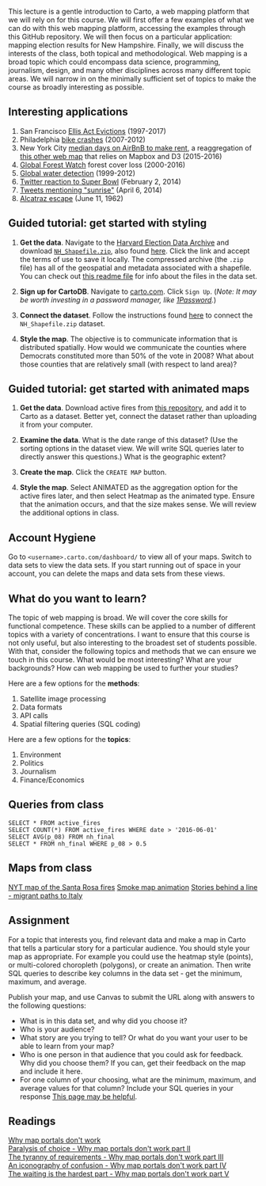This lecture is a gentle introduction to Carto, a web mapping platform that we will rely on for this course. We will first offer a few examples of what we can do with this web mapping platform, accessing the examples through this GitHub repository. We will then focus on a particular application: mapping election results for New Hampshire.  Finally, we will discuss the interests of the class, both topical and methodological.  Web mapping is a broad topic which could encompass data science, programming, journalism, design, and many other disciplines across many different topic areas.  We will narrow in on the minimally sufficient set of topics to make the course as broadly interesting as possible.

## Interesting applications

1. San Francisco [Ellis Act Evictions](http://www.antievictionmappingproject.net/ellis.html) (1997-2017)
2. Philadelphia [bike crashes](http://azavea.cartodb.com/viz/16ea1d8e-2481-11e3-aabf-3085a9a956e8/embed_map) (2007-2012)
3. New York City [median days on AirBnB to make rent](https://observatory.cartodb.com/viz/b2cb3416-dbdd-11e5-bbb3-0ea31932ec1d/embed_map), a reaggregation of [this other web map](http://insideairbnb.com/new-york-city/index.html) that relies on Mapbox and D3 (2015-2016)
4. [Global Forest Watch](http://www.globalforestwatch.org) forest cover loss (2000-2016)
5. [Global water detection](http://water.earthgenome.org) (1999-2012)
6. [Twitter reaction to Super Bowl](http://srogers.cartodb.com/viz/1b9b0670-8d15-11e3-8ddf-0edd25b1ac90/embed_map) (February 2, 2014)
7. [Tweets mentioning "sunrise"](http://cartodb.s3.amazonaws.com/static_vizz/sunrise.html?title=true&description=true) (April 6, 2014)
8. [Alcatraz escape](https://carto.com/blog/dev-interview-fedor/) (June 11, 1962)

## Guided tutorial: get started with styling

1. **Get the data**.  Navigate to the [Harvard Election Data Archive](https://dataverse.harvard.edu/dataverse/eda) and download [`NH_Shapefile.zip`](https://www.dropbox.com/s/wzwqi70xg6qcbwi/NH_Shapefile.zip?dl=1), also found [here](https://dataverse.harvard.edu/dataset.xhtml?persistentId=hdl:1902.1/16219).  Click the link and accept the terms of use to save it locally.  The compressed archive (the `.zip` file) has all of the geospatial and metadata associated with a shapefile. You can check out [this readme file](https://www.dropbox.com/s/h2aliissb2941f3/NH-notes.rtf?dl=0) for info about the files in the data set.

2. **Sign up for CartoDB**.  Navigate to [carto.com](http://www.carto.com).  Click `Sign Up`. (*Note: It may be worth investing in a password manager, like [1Password](https://1password.com/).*)

3. **Connect the dataset**.  Follow the instructions found [here](http://docs.cartodb.com/cartodb-editor/datasets/#connect-dataset) to connect the `NH_Shapefile.zip` dataset.

4. **Style the map**.  The objective is to communicate information that is distributed spatially.  How would we communicate the counties where Democrats constituted more than 50% of the vote in 2008?  What about those counties that are relatively small (with respect to land area)?

## Guided tutorial: get started with animated maps

1. **Get the data**.  Download active fires from [this repository](https://github.com/robinkraft/web-mapping/blob/master/lecture1/active_fires.csv), and add it to Carto as a dataset. Better yet, connect the dataset rather than uploading it from your computer.

2. **Examine the data**. What is the date range of this dataset? (Use the sorting options in the dataset view. We will write SQL queries later to directly answer this questions.) What is the geographic extent?

3. **Create the map**. Click the `CREATE MAP` button.

4. **Style the map**.  Select ANIMATED as the aggregation option for the active fires later, and then select Heatmap as the animated type.  Ensure that the animation occurs, and that the size makes sense.  We will review the additional options in class.

## Account Hygiene

Go to `<username>.carto.com/dashboard/` to view all of your maps. Switch to data sets to view the data sets. If you start running out of space in your account, you can delete the maps and data sets from these views.

## What do you want to learn?

The topic of web mapping is broad.  We will cover the core skills for functional competence.  These skills can be applied to a number of different topics with a variety of concentrations.  I want to ensure that this course is not only useful, but also interesting to the broadest set of students possible.  With that, consider the following topics and methods that we can ensure we touch in this course.  What would be most interesting?  What are your backgrounds?  How can web mapping be used to further your studies?

Here are a few options for the **methods**:

1. Satellite image processing
2. Data formats
3. API calls
4. Spatial filtering queries (SQL coding)

Here are a few options for the **topics**:

1. Environment
2. Politics
3. Journalism
4. Finance/Economics

## Queries from class
`SELECT * FROM active_fires`  
`SELECT COUNT(*) FROM active_fires WHERE date > '2016-06-01'`  
`SELECT AVG(p_08) FROM nh_final`  
`SELECT * FROM nh_final WHERE p_08 > 0.5`  

## Maps from class
[NYT map of the Santa Rosa fires](https://flowingdata.com/2017/10/16/map-of-santa-rosa-fires/)
[Smoke map animation](https://twitter.com/stamen/status/918210924615426049)
[Stories behind a line - migrant paths to Italy](http://www.storiesbehindaline.com/)

## Assignment
For a topic that interests you, find relevant data and make a map in Carto that tells a particular story for a particular audience. You should style your map as appropriate. For example you could use the heatmap style (points), or multi-colored choropleth (polygons), or create an animation. Then write SQL queries to describe key columns in the data set - get the minimum, maximum, and average.

Publish your map, and use Canvas to submit the URL along with answers to the following questions:
* What is in this data set, and why did you choose it?
* Who is your audience?
* What story are you trying to tell? Or what do you want your user to be able to learn from your map?
* Who is one person in that audience that you could ask for feedback. Why did you choose them? If you can, get their feedback on the map and include it here.
* For one column of your choosing, what are the minimum, maximum, and average values for that column? Include your SQL queries in your response [This page may be helpful](https://www.postgresql.org/docs/8.0/static/functions-aggregate.html).
 
## Readings

[Why map portals don't work](http://mapbrief.com/2013/02/05/why-map-portals-dont-work-part-i/)  
[Paralysis of choice - Why map portals don't work part II](http://mapbrief.com/2013/02/07/paralysis-of-choice-why-map-portals-dont-work-part-ii/)  
[The tyranny of requirements - Why map portals don't work part III](http://mapbrief.com/2013/02/11/the-tyranny-of-requirements-why-map-portals-dont-work-part-iii/)  
[An iconography of confusion - Why map portals don't work part IV](http://mapbrief.com/2013/02/19/an-iconography-of-confusion-why-map-portals-dont-work-part-iv/)  
[The waiting is the hardest part - Why map portals don't work part V](http://mapbrief.com/2013/02/21/the-waiting-is-the-hardest-part-why-map-portals-dont-work-part-v/)  
